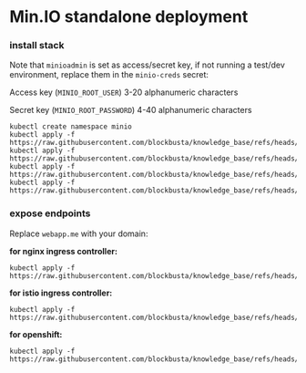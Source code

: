 # Min.IO standalone deployment

### install stack
Note that `minioadmin` is set as access/secret key, if not running a test/dev environment, replace them in the `minio-creds` secret:

Access key (`MINIO_ROOT_USER`) 3-20 alphanumeric characters

Secret key (`MINIO_ROOT_PASSWORD`) 4-40 alphanumeric characters

```
kubectl create namespace minio
kubectl apply -f https://raw.githubusercontent.com/blockbusta/knowledge_base/refs/heads/main/scripts/standalone_minio/deployment.yaml
kubectl apply -f https://raw.githubusercontent.com/blockbusta/knowledge_base/refs/heads/main/scripts/standalone_minio/pvc.yaml
kubectl apply -f https://raw.githubusercontent.com/blockbusta/knowledge_base/refs/heads/main/scripts/standalone_minio/secret.yaml
kubectl apply -f https://raw.githubusercontent.com/blockbusta/knowledge_base/refs/heads/main/scripts/standalone_minio/service.yaml
```

### expose endpoints
Replace `webapp.me` with your domain:

**for nginx ingress controller:**
```
kubectl apply -f https://raw.githubusercontent.com/blockbusta/knowledge_base/refs/heads/main/scripts/standalone_minio/ingress.yaml
```

**for istio ingress controller:**
```
kubectl apply -f https://raw.githubusercontent.com/blockbusta/knowledge_base/refs/heads/main/scripts/standalone_minio/virtualservice.yaml
```

**for openshift:**
```
kubectl apply -f https://raw.githubusercontent.com/blockbusta/knowledge_base/refs/heads/main/scripts/standalone_minio/route.yaml
```
